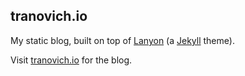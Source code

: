 
## tranovich.io

My static blog, built on top of [Lanyon](https://github.com/poole/lanyon) (a [Jekyll](http://jekyllrb.com) theme).

Visit [tranovich.io](http://tranovich.io) for the blog.
